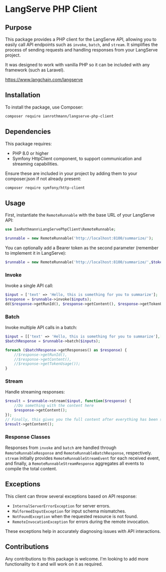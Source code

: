 # LangServe PHP Client

## Purpose
This package provides a PHP client for the LangServe API, allowing you to easily call API endpoints such as `invoke`, `batch`, and `stream`. It simplifies the process of sending requests and handling responses from your LangServe project.

It was designed to work with vanilla PHP so it can be included with any framework (such as Laravel).

https://www.langchain.com/langserve

## Installation
To install the package, use Composer:

```bash
composer require ianrothmann/langserve-php-client
```

## Dependencies
This package requires:
- PHP 8.0 or higher
- Symfony HttpClient component, to support communication and streaming capabilities.

Ensure these are included in your project by adding them to your composer.json if not already present:

```bash
composer require symfony/http-client
```

## Usage
First, instantiate the `RemoteRunnable` with the base URL of your LangServe API:

```php
use IanRothmann\LangServePhpClient\RemoteRunnable;

$runnable = new RemoteRunnable('http://localhost:8100/summarize/');
```

You can optionally add a Bearer token as the second parameter (remember to implement it in LangServe):
```php
$runnable = new RemoteRunnable('http://localhost:8100/summarize/',$token);
```

### Invoke
Invoke a single API call:

```php
$input = ['text' => 'Hello, this is something for you to summarize'];
$response = $runnable->invoke($inputs);
dd($response->getRunId(), $response->getContent(), $response->getTokenUsage(), $response->getData(), $response->toJson());
```

### Batch
Invoke multiple API calls in a batch:

```php
$input = [['text' => 'Hello, this is something for you to summarize'],['text' => 'Hello, this is more text for you to summarize']];
$batchResponse = $runnable->batch($inputs);

foreach ($batchResponse->getResponses() as $response) {
    //$response->getRunId(),
    //$response->getContent(),
    //$response->getTokenUsage());
}
```

### Stream
Handle streaming responses:

```php
$result = $runnable->stream($input, function($response) {
    //Do something with the content here
    $response->getContent();
});
// Finally, this gives you the full content after everything has been streamed:
$result->getContent();
```

### Response Classes
Responses from `invoke` and `batch` are handled through `RemoteRunnableResponse` and `RemoteRunnableBatchResponse`, respectively. `stream` initially provides `RemoteRunnableStreamEvent` for each received event, and finally, a `RemoteRunnableStreamResponse` aggregates all events to compile the total content.

## Exceptions
This client can throw several exceptions based on API response:
- `InternalServerErrorException` for server errors.
- `MalformedInputException` for input schema mismatches.
- `NotFoundException` when the requested resource is not found.
- `RemoteInvocationException` for errors during the remote invocation.

These exceptions help in accurately diagnosing issues with API interactions.

## Contributions
Any contributions to this package is welcome. I'm looking to add more functionality to it and will work on it as required. 